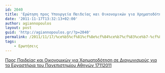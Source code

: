```yaml
---
id: 2040
title: 'Ερώτηση προς Υπουργεία Παιδείας και Οικονομικών για Χρηματοδότηση σε Διαγωνισμούς για τα Εργαστήρια  του Πανεπιστημίου Αθηνών 17-11-2011'
date: '2011-11-17T13:32:13+02:00'
author: agiannopoulos
layout: post
guid: 'http://agiannopoulos.gr/?p=2040'
permalink: /2011/11/17/%ce%b5%cf%81%cf%8e%cf%84%ce%b7%cf%83%ce%b7-%cf%80%cf%81%ce%bf%cf%82-%cf%85%cf%80%ce%bf%cf%85%cf%81%ce%b3%ce%b5%ce%af%ce%b1-%cf%80%ce%b1%ce%b9%ce%b4%ce%b5%ce%af%ce%b1%cf%82-%ce%ba%ce%b1%ce%b9-%ce%bf/
tags:
    - Ερωτήσεις
---
```


[Προς Παιδείας και Οικονομικών για Χρηματοδότηση σε Διαγωνισμούς για τα Εργαστήρια του Πανεπιστημίου Αθηνών 17112011](/wp-content/uploads/2012/04/doc)